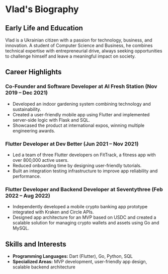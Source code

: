 # Vlad's Biography

## Early Life and Education

Vlad is a Ukrainian citizen with a passion for technology, business, and innovation. A student of Computer Science and Business, he combines technical expertise with entrepreneurial drive, always seeking opportunities to challenge himself and leave a meaningful impact on society.

## Career Highlights

### Co-Founder and Software Developer at AI Fresh Station (Nov 2019 – Dec 2021)

- Developed an indoor gardening system combining technology and sustainability.
- Created a user-friendly mobile app using Flutter and implemented server-side logic with Flask and SQL.
- Showcased the product at international expos, winning multiple engineering awards.

### Flutter Developer at Dev Better (Jun 2021 – Nov 2021)

- Led a team of three Flutter developers on FitTrack, a fitness app with over 800,000 active users.
- Reduced onboarding time by designing user-friendly tutorials.
- Built an integration testing infrastructure to improve app reliability and performance.

### Flutter Developer and Backend Developer at Seventythree (Feb 2022 – Aug 2022)

- Independently developed a mobile crypto banking app prototype integrated with Kraken and Circle APIs.
- Designed app architecture for an MVP based on USDC and created a scalable solution for managing crypto wallets and assets using Go and MySQL.

## Skills and Interests

- **Programming Languages:** Dart (Flutter), Go, Python, SQL
- **Specialized Areas:** MVP development, user-friendly app design, scalable backend architecture

